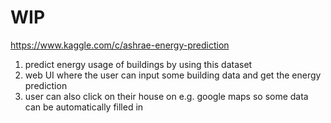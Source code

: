 # WIP

https://www.kaggle.com/c/ashrae-energy-prediction
1. predict energy usage of buildings by using this dataset
2. web UI where the user can input some building data and get the energy prediction
3. user can also click on their house on e.g. google maps so some data can be automatically filled in
